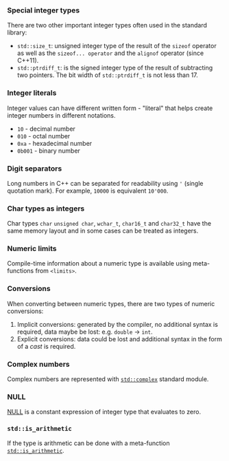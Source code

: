 ### Special integer types

There are two other important integer types often used in the standard library:

- `std::size_t`: unsigned integer type of the result of the `sizeof` operator as well as the `sizeof... operator` and the `alignof` operator (since C++11).
- `std::ptrdiff_t`: is the signed integer type of the result of subtracting two pointers. The bit width of `std::ptrdiff_t` is not less than 17.

### Integer literals

Integer values can have different written form - "literal" that helps create integer numbers in different notations.

- `10` - decimal number
- `010` - octal number
- `0xa` - hexadecimal number
- `0b001` - binary number

### Digit separators

Long numbers in C++ can be separated for readability using `'` (single quotation mark). For example, `10000` is equivalent `10'000`.

### Char types as integers

Char types `char` `unsigned char`, `wchar_t`, `char16_t` and `char32_t` have the same memory layout and in some cases can be treated as integers.

### Numeric limits

Compile-time information about a numeric type is available using meta-functions from `<limits>`.

### Conversions

When converting between numeric types, there are two types of numeric conversions:

1. Implicit conversions: generated by the compiler, no additional syntax is required, data maybe be lost: e.g. `double` -> `int`.
2. Explicit conversions: data could be lost and additional syntax in the form of a _cast_ is required.

### Complex numbers

Complex numbers are represented with [`std::complex`][complex] standard module.

### NULL

[NULL][null] is a constant expression of integer type that evaluates to zero.

### `std::is_arithmetic`

If the type is arithmetic can be done with a meta-function [`std::is_arithmetic`][is_arithmetic].

[fundamental-types]: https://en.cppreference.com/w/cpp/language/types
[numeric-limits]: https://en.cppreference.com/w/cpp/types/numeric_limits
[complex]: https://en.cppreference.com/w/cpp/numeric/complex
[null]: https://en.cppreference.com/w/cpp/types/NULL
[is_arithmetic]: https://en.cppreference.com/w/cpp/types/is_arithmetic
